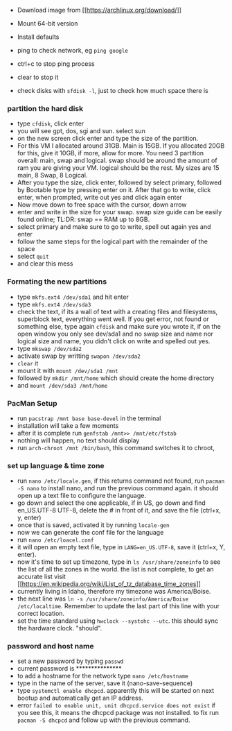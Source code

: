 - Download image from [[https://archlinux.org/download/]]
- Mount 64-bit version
- Install defaults
- ping to check network, eg `ping google`
- ctrl+c to stop ping process
- clear to stop it

- check disks with `sfdisk -l`, just to check how much space there is

### partition the hard disk
- type `cfdisk`, click enter
- you will see gpt, dos, sgi and sun. select sun
- on the new screen click enter and type the size of the partition.
- For this VM I allocated around 31GB. Main is 15GB. If you allocated 20GB for this, give it 10GB, if more, allow for more. You need 3 partition overall: main, swap and logical. swap should be around the amount of ram you are giving your VM. logical should be the rest. My sizes are 15 main, 8 Swap, 8 Logical.
- After you type the size, click enter, followed by select primary, followed by Bootable type by pressing enter on it. After that go to write, click enter, when prompted, write out yes and click again enter
- Now move down to free space with the cursor, down arrow
- enter and write in the size for your swap. swap size guide can be easily found online; TL:DR: swap == RAM up to 8GB.
- select primary and make sure to go to write, spell out again yes and enter
- follow the same steps for the logical part with the remainder of the space
- select `quit`
- and clear this mess

### Formating the new partitions
- type `mkfs.ext4 /dev/sda1` and hit enter
- type `mkfs.ext4 /dev/sda3`
- check the text, if its a wall of text with a creating files and filesystems, superblock text, everything went well. If you get error, not found or something else, type again `cfdisk` and make sure you wrote it, if on the open window you only see dev/sda1 and no swap size and name nor logical size and name, you didn't click on write and spelled out yes.
- type `mkswap /dev/sda2`
- activate swap by writting `swapon /dev/sda2`
- `clear` it
- mount it with `mount /dev/sda1 /mnt`
- followed by `mkdir /mnt/home` which should create the home directory
- and `mount /dev/sda3 /mnt/home`

### PacMan Setup
- run `pacstrap /mnt base base-devel` in the terminal
- installation will take a few moments
- after it is complete run `genfstab /mnt>> /mnt/etc/fstab`
- nothing will happen, no text should display
- run `arch-chroot /mnt /bin/bash`, this command switches it to chroot,
### set up language & time zone
- run `nano /etc/locale.gen`, if this returns command not found, run `pacman -S nano` to install nano, and run the previous command again. it should open up a text file to configure the language.
- go down and select the one applicable, if in US, go down and find en_US.UTF-8 UTF-8, delete the # in front of it, and save the file (ctrl+x, y, enter)
- once that is saved, activated it by running `locale-gen`
- now we can generate the conf file for the language
- run `nano /etc/loacel.conf`
- it will open an empty text file, type in `LANG=en_US.UTF-8`, save it (ctrl+x, Y, enter).
- now it's time to set up timezone, type in `ls /usr/share/zoneinfo` to see the list of all the zones in the world. the list is not complete, to get an accurate list visit [[https://en.wikipedia.org/wiki/List_of_tz_database_time_zones]]
- currently living in Idaho, therefore my timezone was America/Boise.
- the next line was `ln -s /usr/share/zoneinfo/America/Boise /etc/localtime`. Remember to update the last part of this line with your correct location.
- set the time standard using `hwclock --systohc --utc`. this should sync the hardware clock. "should".
### password and host name
- set a new password by typing `passwd`
- current password is ***************
- to add a hostname for the network type `nano /etc/hostname`
- type in the name of the server, save it (nano-save-sequence)
- type `systemctl enable dhcpcd`. apparently this will be started on next bootup and automatically get an IP address.
- error `failed to enable unit, unit dhcpcd.service does not exist` if you see this, it means the dhcpcd package was not installed. to fix run `pacman -S dhcpcd` and follow up with the previous command.
